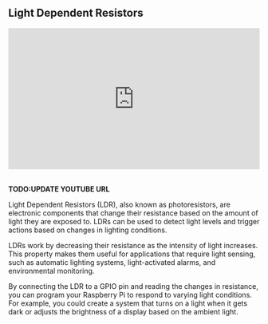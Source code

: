 ## Light Dependent Resistors

<html>
  <div style="position: relative; overflow: hidden; padding-top: 56.25%;">
    <iframe style="position: absolute; top: 0; left: 0; right: 0; width: 100%; height: 100%; border: none;" src="https://www.youtube.com/embed/XXXXXXXXX?rel=0&cc_load_policy=1" allowfullscreen allow="accelerometer; autoplay; clipboard-write; encrypted-media; gyroscope; picture-in-picture; web-share">
    </iframe>
  </div><br>
</html>

**TODO:UPDATE YOUTUBE URL**

Light Dependent Resistors (LDR), also known as photoresistors, are electronic components that change their resistance based on the amount of light they are exposed to. LDRs can be used to detect light levels and trigger actions based on changes in lighting conditions.

LDRs work by decreasing their resistance as the intensity of light increases. This property makes them useful for applications that require light sensing, such as automatic lighting systems, light-activated alarms, and environmental monitoring. 

By connecting the LDR to a GPIO pin and reading the changes in resistance, you can program your Raspberry Pi to respond to varying light conditions. For example, you could create a system that turns on a light when it gets dark or adjusts the brightness of a display based on the ambient light.